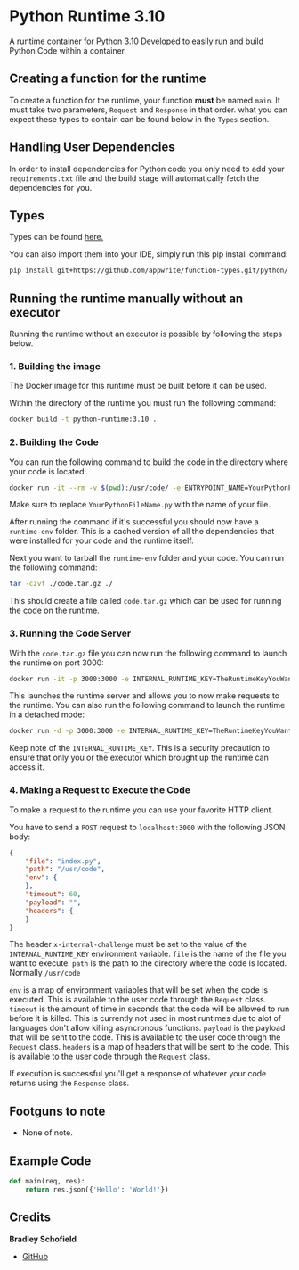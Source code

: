 # Python Runtime 3.10
A runtime container for Python 3.10
Developed to easily run and build Python Code within a container.

## Creating a function for the runtime
To create a function for the runtime, your function **must** be named `main`. It must take two parameters, `Request` and `Response` in that order. what you can expect these types to contain can be found below in the `Types` section.

## Handling User Dependencies
In order to install dependencies for Python code you only need to add your `requirements.txt` file and the build stage will automatically fetch the dependencies for you. 

## Types

Types can be found [here.](function_types)

You can also import them into your IDE, simply run this pip install command:
```bash
pip install git+https://github.com/appwrite/function-types.git/python/
```

## Running the runtime manually without an executor
Running the runtime without an executor is possible by following the steps below.

### 1. Building the image

The Docker image for this runtime must be built before it can be used.

Within the directory of the runtime you must run the following command:
```bash
docker build -t python-runtime:3.10 .
```

### 2. Building the Code

You can run the following command to build the code in the directory where your code is located:
```bash
docker run -it --rm -v $(pwd):/usr/code/ -e ENTRYPOINT_NAME=YourPythonFileName.py python-runtime:3.10 /usr/local/src/build.sh
```

Make sure to replace `YourPythonFileName.py` with the name of your file.

After running the command if it's successful you should now have a `runtime-env` folder.
This is a cached version of all the dependencies that were installed for your code and the runtime itself.

Next you want to tarball the `runtime-env` folder and your code. You can run the following command:
```bash
tar -czvf ./code.tar.gz ./
```
This should create a file called `code.tar.gz` which can be used for running the code on the runtime.

### 3. Running the Code Server

With the `code.tar.gz` file you can now run the following command to launch the runtime on port 3000:
```bash
docker run -it -p 3000:3000 -e INTERNAL_RUNTIME_KEY=TheRuntimeKeyYouWant --rm -v $(pwd)/code.tar.gz:/tmp/code.tar.gz python-runtime:3.10 /usr/local/src/launch.sh
```
This launches the runtime server and allows you to now make requests to the runtime. You can also run the following command to launch the runtime in a detached mode:
```bash
docker run -d -p 3000:3000 -e INTERNAL_RUNTIME_KEY=TheRuntimeKeyYouWant --rm -v $(pwd)/code.tar.gz:/tmp/code.tar.gz python-runtime:3.10 /usr/local/src/launch.sh
```

Keep note of the `INTERNAL_RUNTIME_KEY`. This is a security precaution to ensure that only you or the executor which brought up the runtime can access it.

### 4. Making a Request to Execute the Code

To make a request to the runtime you can use your favorite HTTP client.

You have to send a `POST` request to `localhost:3000` with the following JSON body:
```json
{
    "file": "index.py",
    "path": "/usr/code",
    "env": {
    },
    "timeout": 60,
    "payload": "", 
    "headers": {
    }
}
```
The header `x-internal-challenge` must be set to the value of the `INTERNAL_RUNTIME_KEY` environment variable.
`file` is the name of the file you want to execute.
`path` is the path to the directory where the code is located. Normally `/usr/code`

`env` is a map of environment variables that will be set when the code is executed. This is available to the user code through the `Request` class.
`timeout` is the amount of time in seconds that the code will be allowed to run before it is killed. This is currently not used in most runtimes due to alot of languages don't allow killing asyncronous functions.
`payload` is the payload that will be sent to the code. This is available to the user code through the `Request` class.
`headers` is a map of headers that will be sent to the code. This is available to the user code through the `Request` class.

If execution is successful you'll get a response of whatever your code returns using the `Response` class.

## Footguns to note
 - None of note.

## Example Code

```python
def main(req, res):
    return res.json({'Hello': 'World!'})
```

## Credits
**Bradley Schofield**
 - [GitHub](https://github.com/PineappleIOnic/)